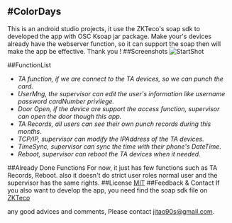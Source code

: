 
#ColorDays
----------------------
This is an android studio projects, it use the ZKTeco's soap sdk to developed the app with OSC Ksoap jar package. 
Make your's devices already have the webserver function, so it can support the soap then will make the app be effective. 
Thank you ! 
##Screenshots
![StartShot](http://service.zkteco.com/xwiki/bin/download/14-FirmwareDevelopCenter/Frodo.Ji%27s+Blog/SvreenShots.jpg)

##FunctionList
 - _TA function, if we are connect to the TA devices, so we can punch the card._
 - _UserMng, the supervisor can edit the user's information like username password cardNumber privilege._
 - _Door Open, if the device are support the access function, supervisor can open the door though this app._
 - _TA Records, all users can see their own punch records during this months._
 - _TCP/IP, supervisor can modify the IPAddress of the TA devices._
 - _TimeSync, supervisor can sync the time with their phone's DateTime._
 - _Reboot, supervisor can reboot the TA devices when it needed._

##Already Done Functions
For now, it just has few functions such as TA Records, Reboot. also it doesn't do strict user roles normal user and the supervisor has the same rights.
##License
[MIT][License]
##Feedback & Contact
If you also want to develop the app, you need find the soap sdk file on [ZKTeco][ZKWebsite]

any good advices and comments, Please contact jitao90s@gmail.com.

[//]: # (These are reference links used in the body of this note and get stripped out when the markdown processor does its job. There is no need to format nicely because it shouldn't be seen. Thanks SO - http://stackoverflow.com/questions/4823468/store-comments-in-markdown-syntax)

[ZKWebsite]:<http://www.zkteco.com>
[License]: <https://en.wikipedia.org/wiki/MIT_License>